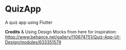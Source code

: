 # QuizApp
A quiz app using Flutter


**Credits** & Using Design Mocks from here for inspiration:
https://www.behance.net/gallery/110674751/Quiz-App-UI-Design/modules/633351579

